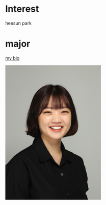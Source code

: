 # Interest
heesun park

# major

[my bio](./heesunbio.html)


<img src="heesun_img.JPG" width="300">
